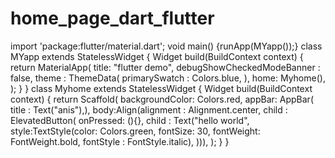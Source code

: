 # home_page_dart_flutter
import 'package:flutter/material.dart';  void main() {runApp(MYapp());}  class MYapp extends StatelessWidget {   Widget build(BuildContext context) {     return MaterialApp(       title: "flutter demo",       debugShowCheckedModeBanner : false,       theme : ThemeData(         primarySwatch : Colors.blue,       ),       home: Myhome(),     );   } } class Myhome extends StatelessWidget {   Widget build(BuildContext context) {     return Scaffold(     backgroundColor: Colors.red,   appBar: AppBar(   title : Text("anis"),),   body:Align(alignment : Alignment.center,              child : ElevatedButton(                onPressed: (){},              child : Text("hello world",                           style:TextStyle(color: Colors.green,                           fontSize: 30,                           fontWeight: FontWeight.bold,                           fontStyle : FontStyle.italic),    ))),  );  }    }
